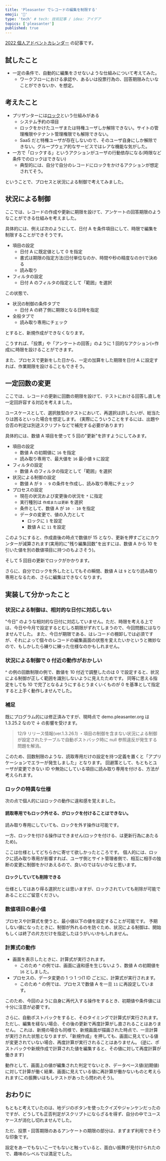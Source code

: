 ```yaml
---
title: 'Pleasanter でレコードの編集を制限する'
emoji: '🍊'
type: 'tech' # tech: 技術記事 / idea: アイデア
topics: ['pleasanter']
published: true
---
```


[2022 個人アドベントカレンダー](https://qiita.com/advent-calendar/2022/papinianus) の記事です。

## 試したこと

- 一定の条件で、自動的に編集をさせないような仕組みについて考えてみた。
  - ワークフローにおける承認や、あるいは投票行為の、回答期限みたいなことができないか、を想定。

## 考えたこと

- プリザンターには[ロック](https://pleasanter.org/manual/table-record-lock)という仕組みがある
  - システム予約の項目
  - ロックをかけたユーザまたは特権ユーザしか解除できない。サイトの管理権限やテナント管理権限でも解除できない。
  - SaaS だと特権ユーザが存在しないので、そのユーザ自身にしか解除できない。グループウェア的なサービスではレアな機能な気がした。
- 一方で「ロックする」というアクションがユーザの行動依存になる(時限など条件でのロックはできない)
  - 典型的には、自分で自分のレコードにロックをかけるアクションが想定されてそう。

ということで、プロセスと状況による制御で考えてみました。

## 状況による制御

ここでは、レコードの作成や更新に期限を設けて、アンケートの回答期限のようなことができる仕組みを考えました。

具体的には、例えば次のようにして、日付 A を条件項目にして、時限で編集を制限することができそうです。

- 項目の設定
  - 日付 A に既定値として 0 を指定
  - 書式は期限の指定方法(日付単位なのか、時間や秒の精度なのか)で決める
  - 読み取り
- フィルタの設定
  - 日付 A のフィルタの指定として「範囲」を選択

この状態で、

- 状況の制御の条件タブで
  - 日付 A の終了側に期限となる日時を指定
- 全般タブで
  - 読み取り専用にチェック

とすると、新規作成ができなくなります。

こうすれば、「投票」や「アンケートの回答」のように 1 回的なアクション(=作成)に時限を設けることができます。

また、プロセスで更新をした日から、一定の加算をした期限を日付 A に設定すれば、作業期限を設けることもできそう。

## 一定回数の変更

ここでは、レコードの更新に回数の期限を設けて、テストにおける回答し直しを一定回許容する対応を考えました。

ユースケースとして、選択肢型のテストにおいて、再選択は許したいが、総当たりは困るといった場合を想定します。
(実際にこういうことをするには、出題や合否の判定は別途スクリプトなどで補完する必要があります)

具体的には、数値 A 項目を使って 5 回の"更新"を許すようにしてみます。

- 項目の設定
  - 数値 A の初期値に `16` を指定
  - 読み取り専用で、最大値を `16` 最小値 `9` に設定
- フィルタの設定
  - 数値 A のフィルタの指定として「範囲」を選択
- 状況による制御の設定
  - 数値 A が `9 - 9` の条件を作成し、読み取り専用にチェック
- プロセスの設定
  - 現在の状況および変更後の状況を `*` に指定
  - 実行種別は `作成または更新` を選択
  - 条件として、数値 A が `10 - 10` を指定
  - データの変更で、値の入力として
    - ロックに `1` を設定
    - 数値 A に `11` を設定

このようにすると、作成直後の時点で数値が 15 となり、更新を押すごとにカウンターが減算されます(実用的に"残り編集回数"を出すには、数値 A から 10 を引いた値を別の数値項目に持つのもよさそう)。

そして 5 回目の更新でロックがかかります。

さらに、自分でロックを外したとしてもその瞬間、数値 A は `9` となり読み取り専用となるため、さらに編集はできなくなります。

## 実装して分かったこと

### 状況による制御は、相対的な日付に対応しない

"今日" のような相対的な日付に対応していません。ただ、時限を考える上では、今日や今月で設定するとむしろ期限がずれてしまうので、今回問題にはなりませんでした。
また、今日が期限である、はレコードの棚卸しでは必須ですが、それによって個々のレコードの編集画面の状態を変えたいかというと微妙なので、もしかしたら練りに練った仕様なのかもしれません。

### 状況による制御で 0 付近の動作がおかしい

^ の例の回数制限の例で、数値を 10 付近で調整したのは 0 で設定すると、状況による制御が正しく範囲を識別しないように見えたためです。
同等に思える指定をしても 10 で完了となるようにするとうまくいくものが 0 を基準として指定すると上手く動作しませんでした。

### 補足

既にプログラム的には修正済みですが、現時点で demo.pleasanter.org は 1.3.25.2 なので ↓ の影響を受けます。

> 12/9 リリース情報(ver.1.3.26.1)
> ・項目の制御を含まない状況による制御が設定されたテーブルで自動ポストバック時に null 参照違反が発生する問題を解消。

このため、回数制限のような、読取専用だけの設定を持つ定義を置くと「アプリケーションでエラーが発生しました」となります。
回避策として、もともとユーザが変更できない ID や無効にしている項目に読み取り専用を付ける、方法が考えられます。

### ロックの特異な仕様

次の点で個人的にはロックの動作に違和感を覚えました。

#### 読取専用でもロック外せる、がロックを付けることはできない。

読み取り専用にしていても、ロックを外す操作は可能です。

一方、ロックを付ける操作はできません(ロックを付ける、は更新行為にあたるため)。

ここは仕様としてどちらかに寄せて欲しかったところです。
個人的には、ロックに読み取り専用が影響すれば、ユーザ側とサイト管理者側で、相互に相手の独断の変更に制御をかけあえるので、良いのではないかなと思います。

#### ロックしていても削除できる

仕様としてはあり得る選択だとは思いますが、ロックされていても削除が可能であることにご留意ください。

### 数値項目の最小値

プロセスや計算式を使うと、最小値以下の値を設定することが可能です。
予期しない値になったときに、制御が外れるのを防ぐため、状況による制御は、開始もしくは終了の片方だけを指定したほうがいいかもしれません。

### 計算式の動作

- 画面を表示したときに、計算式が実行されます。
  - このため ^ の例では、画面に違和感を生じないよう、数値 A の初期値を `16` としました。
- プロセスの、データ変更の 1 つ 1 つ(1 ID ごと)に、計算式が実行されます。
  - このため ^ の例では、プロセスで数値 A を一旦 `11` に再設定しています。

このため、今回のように自身に再代入する操作をするとき、初期値や条件値には十分に注意が必要です。

さらに、自動ポストバックをすると、そのタイミングで計算式が実行されます。
ただし、編集を経ない場合、その後の更新で再度計算がし直されることはありません。
これは、新規の場合も同様で、新規画面が描画された時点で、一旦計算が実行された状態となりますが、「新規作成」を押しても、画面に見えている値が変更されていない場合、再度計算が実行されることはありません。
(逆に、ポストバックや新規作成で計算された値を編集すると、その値に対して再度計算が働きます)

動作として、画面上の値が編集された判定でないとき、データベース値(初期値)に対して計算が働く結果、画面に見えている値に再計算が働かないものと考えられます(この振舞いはもしテストがあったら問われそう)。

## おわりに

もともと考えていたのは、地デジのボタンを使ったクイズやジャンケンだったのですが、どうしても正否判定がスクリプトにならざるを得ず、自分の中でユースケースが消化し切れませんでした。

ただ、投票・回答期限のあるアンケートの期限の部分は、まずまず利用できそうな印象です。

設定をあーでもないこーでもないと触っていると、面白い振舞が見付けられたので、趣味のレベルでは満足でした。
